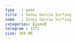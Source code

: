 ```yaml
---
type   : game
title  : Sunny Garcia Surfing
name   : Sunny Garcia Surfing
categories: [game]
telegram : 1572
size: 369 MB
---
```




